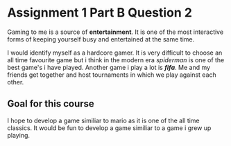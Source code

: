  # Assignment 1 Part B Question 2

 Gaming to me is a source of **entertainment**. It is one of the most interactive forms of keeping yourself busy and entertained at the same time.

I would identify myself as a hardcore gamer. It is very difficult to choose an all time favourite game but i think in the modern era *spiderman* is one of the best game's i have played. Another game i play a lot is ***fifa***. Me and my friends get together and host tournaments in which we play against each other.

## Goal for this  course
I hope to develop a game similiar to mario as it is one of the all time classics. It would be fun to develop a game similiar to a game i grew up playing.